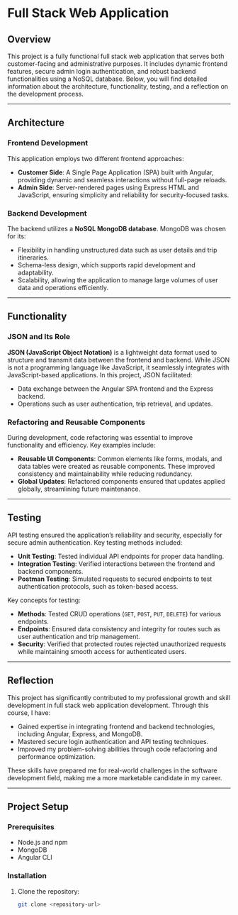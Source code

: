 # Full Stack Web Application

## Overview
This project is a fully functional full stack web application that serves both customer-facing and administrative purposes. It includes dynamic frontend features, secure admin login authentication, and robust backend functionalities using a NoSQL database. Below, you will find detailed information about the architecture, functionality, testing, and a reflection on the development process.

---

## Architecture

### Frontend Development
This application employs two different frontend approaches:
- **Customer Side**: A Single Page Application (SPA) built with Angular, providing dynamic and seamless interactions without full-page reloads.
- **Admin Side**: Server-rendered pages using Express HTML and JavaScript, ensuring simplicity and reliability for security-focused tasks.

### Backend Development
The backend utilizes a **NoSQL MongoDB database**. MongoDB was chosen for its:
- Flexibility in handling unstructured data such as user details and trip itineraries.
- Schema-less design, which supports rapid development and adaptability.
- Scalability, allowing the application to manage large volumes of user data and operations efficiently.

---

## Functionality

### JSON and Its Role
**JSON (JavaScript Object Notation)** is a lightweight data format used to structure and transmit data between the frontend and backend. While JSON is not a programming language like JavaScript, it seamlessly integrates with JavaScript-based applications. In this project, JSON facilitated:
- Data exchange between the Angular SPA frontend and the Express backend.
- Operations such as user authentication, trip retrieval, and updates.

### Refactoring and Reusable Components
During development, code refactoring was essential to improve functionality and efficiency. Key examples include:
- **Reusable UI Components**: Common elements like forms, modals, and data tables were created as reusable components. These improved consistency and maintainability while reducing redundancy.
- **Global Updates**: Refactored components ensured that updates applied globally, streamlining future maintenance.

---

## Testing

API testing ensured the application’s reliability and security, especially for secure admin authentication. Key testing methods included:
- **Unit Testing**: Tested individual API endpoints for proper data handling.
- **Integration Testing**: Verified interactions between the frontend and backend components.
- **Postman Testing**: Simulated requests to secured endpoints to test authentication protocols, such as token-based access.

Key concepts for testing:
- **Methods**: Tested CRUD operations (`GET`, `POST`, `PUT`, `DELETE`) for various endpoints.
- **Endpoints**: Ensured data consistency and integrity for routes such as user authentication and trip management.
- **Security**: Verified that protected routes rejected unauthorized requests while maintaining smooth access for authenticated users.

---

## Reflection

This project has significantly contributed to my professional growth and skill development in full stack web application development. Through this course, I have:
- Gained expertise in integrating frontend and backend technologies, including Angular, Express, and MongoDB.
- Mastered secure login authentication and API testing techniques.
- Improved my problem-solving abilities through code refactoring and performance optimization.

These skills have prepared me for real-world challenges in the software development field, making me a more marketable candidate in my career.

---

## Project Setup

### Prerequisites
- Node.js and npm
- MongoDB
- Angular CLI

### Installation
1. Clone the repository:
   ```bash
   git clone <repository-url>
